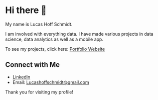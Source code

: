 # Hi there 👋

My name is Lucas Hoff Schmidt.

I am involved with everything data. 
I have made various projects in data science, data analytics as well as a mobile app. 

To see my projects, click here: [Portfolio Website](https://lucashoffschmidt.github.io/)

## Connect with Me
- [LinkedIn](https://www.linkedin.com/in/lucas-hoff-schmidt-594855156/)
- Email: [Lucashoffschmidt@gmail.com](mailto:Lucashoffschmidt@gmail.com)

Thank you for visiting my profile!
